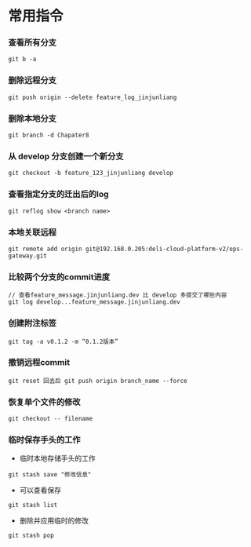 

# 常用指令

### 查看所有分支

```shell
git b -a
```

### 删除远程分支

```shell
git push origin --delete feature_log_jinjunliang
```

### 删除本地分支

```shell
git branch -d Chapater8
```

### 从 develop 分支创建一个新分支

```shell
git checkout -b feature_123_jinjunliang develop 
```

### 查看指定分支的迁出后的log

```shell
git reflog show <branch name>
```

### 本地关联远程

```shell
git remote add origin git@192.168.0.205:deli-cloud-platform-v2/ops-gateway.git
```

### 比较两个分支的commit进度

```shell
// 查看feature_message.jinjunliang.dev 比 develop 多提交了哪些内容
git log develop...feature_message.jinjunliang.dev
```

### 创建附注标签

```shell
git tag -a v0.1.2 -m “0.1.2版本”
```

### 撤销远程commit

````shell
git reset 回去后 git push origin branch_name --force
````

### 恢复单个文件的修改

```shell
git checkout -- filename
```

### 临时保存手头的工作

- 临时本地存储手头的工作

```shell
git stash save "修改信息"
```

- 可以查看保存

```shell
git stash list
```

- 删除并应用临时的修改

```shell
git stash pop
```





